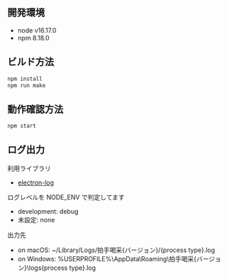 ## 開発環境

* node v16.17.0
* npm 8.18.0

## ビルド方法

```bash
npm install
npm run make
```

## 動作確認方法

```bash
npm start
```

## ログ出力

利用ライブラリ

* [electron-log](https://www.npmjs.com/package/electron-log)

ログレベルを NODE_ENV で判定してます

* development: debug
* 未設定: none

出力先

* on macOS: ~/Library/Logs/拍手喝采{バージョン}/{process type}.log
* on Windows: %USERPROFILE%\AppData\Roaming\拍手喝采{バージョン}\logs\{process type}.log
